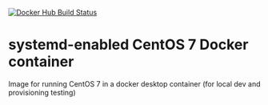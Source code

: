[![Docker Hub Build Status](https://img.shields.io/docker/cloud/build/mageops/centos-systemd?label=Docker+Image+Build)](https://hub.docker.com/r/mageops/centos-systemd/builds)

# systemd-enabled CentOS 7 Docker container

Image for running CentOS 7 in a docker desktop container (for local dev and provisioning testing)
